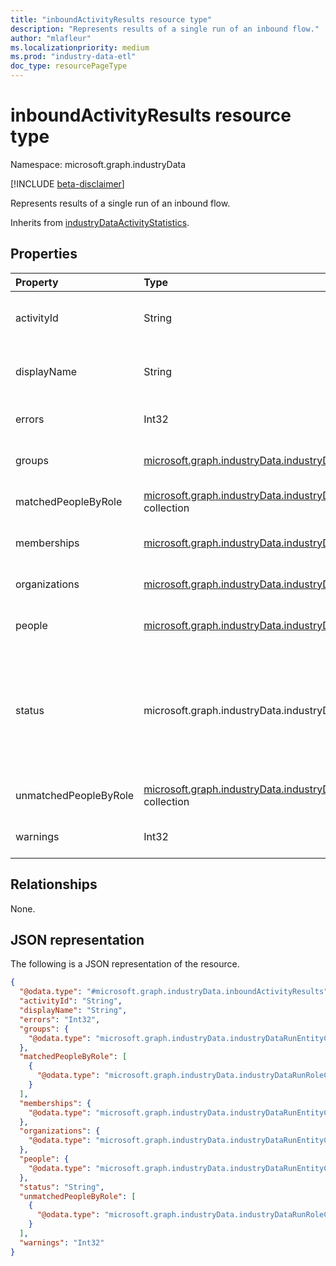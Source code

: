 ```yaml
---
title: "inboundActivityResults resource type"
description: "Represents results of a single run of an inbound flow."
author: "mlafleur"
ms.localizationpriority: medium
ms.prod: "industry-data-etl"
doc_type: resourcePageType
---
```


# inboundActivityResults resource type

Namespace: microsoft.graph.industryData

[!INCLUDE [beta-disclaimer](../../includes/beta-disclaimer.md)]

Represents results of a single run of an inbound flow.

Inherits from [industryDataActivityStatistics](industrydata-industrydataactivitystatistics.md).

## Properties

| Property              | Type                                                                                                                     | Description                                                                                                                                                                                                                                                                                         |
| :-------------------- | :----------------------------------------------------------------------------------------------------------------------- | :-------------------------------------------------------------------------------------------------------------------------------------------------------------------------------------------------------------------------------------------------------------------------------------------------- |
| activityId            | String                                                                                                                   | The identifier for the activity that is being reported on. Inherited from [industryDataActivityStatistics](industrydata-industrydataactivitystatistics.md).                                                                                                                                         |
| displayName           | String                                                                                                                   | The display name of the underlying flow. Inherited from [industryDataActivityStatistics](industrydata-industrydataactivitystatistics.md).                                                                                                                                                           |
| errors                | Int32                                                                                                                    | Number of errors encountered while processing the inbound flow.                                                                                                                                                                                                                                     |
| groups                | [microsoft.graph.industryData.industryDataRunEntityCountMetric](industrydata-industrydatarunentitycountmetric.md)        | Counts of active and inactive groups processed by the inbound flow.                                                                                                                                                                                                                                 |
| matchedPeopleByRole   | [microsoft.graph.industryData.industryDataRunRoleCountMetric](industrydata-industrydatarunrolecountmetric.md) collection | Number of people matched to a Microsoft Entra user, by role.                                                                                                                                                                                                                                |
| memberships           | [microsoft.graph.industryData.industryDataRunEntityCountMetric](industrydata-industrydatarunentitycountmetric.md)        | Counts of active and inactive memberships processed by the inbound flow.                                                                                                                                                                                                                            |
| organizations         | [microsoft.graph.industryData.industryDataRunEntityCountMetric](industrydata-industrydatarunentitycountmetric.md)        | Counts of active and inactive organizations processed by the inbound flow.                                                                                                                                                                                                                          |
| people                | [microsoft.graph.industryData.industryDataRunEntityCountMetric](industrydata-industrydatarunentitycountmetric.md)        | Counts of active and inactive people processed by the inbound flow.                                                                                                                                                                                                                                 |
| status                | microsoft.graph.industryData.industryDataActivityStatus                                                                                               | The latest status of the activity in the run group. Inherited from [industryDataActivityStatistics](industrydata-industrydataactivitystatistics.md). The possible values are: `inProgress`, `skipped`, `failed`, `completed`, `completedWithErrors`, `completedWithWarnings`, `unknownFutureValue`. |
| unmatchedPeopleByRole | [microsoft.graph.industryData.industryDataRunRoleCountMetric](industrydata-industrydatarunrolecountmetric.md) collection | Number of people not matched to a Microsoft Entra user, by role.                                                                                                                                                                                                                             |
| warnings              | Int32                                                                                                                    | Number of warnings encountered while processing the inbound flow.                                                                                                                                                                                                                                   |

## Relationships

None.

## JSON representation

The following is a JSON representation of the resource.

<!-- {
  "blockType": "resource",
  "@odata.type": "microsoft.graph.industryData.inboundActivityResults"
}
-->

```json
{
  "@odata.type": "#microsoft.graph.industryData.inboundActivityResults",
  "activityId": "String",
  "displayName": "String",
  "errors": "Int32",
  "groups": {
    "@odata.type": "microsoft.graph.industryData.industryDataRunEntityCountMetric"
  },
  "matchedPeopleByRole": [
    {
      "@odata.type": "microsoft.graph.industryData.industryDataRunRoleCountMetric"
    }
  ],
  "memberships": {
    "@odata.type": "microsoft.graph.industryData.industryDataRunEntityCountMetric"
  },
  "organizations": {
    "@odata.type": "microsoft.graph.industryData.industryDataRunEntityCountMetric"
  },
  "people": {
    "@odata.type": "microsoft.graph.industryData.industryDataRunEntityCountMetric"
  },
  "status": "String",
  "unmatchedPeopleByRole": [
    {
      "@odata.type": "microsoft.graph.industryData.industryDataRunRoleCountMetric"
    }
  ],
  "warnings": "Int32"
}
```
